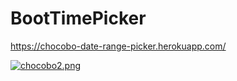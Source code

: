 # BootTimePicker

https://chocobo-date-range-picker.herokuapp.com/

[![chocobo2.png](https://s23.postimg.org/9ihipgoej/chocobo2.png)](https://postimg.org/image/k5bbuvwjr/)
